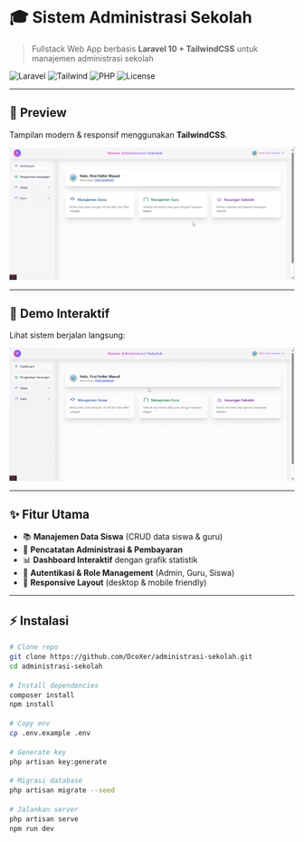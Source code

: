 # 🎓 Sistem Administrasi Sekolah  
> Fullstack Web App berbasis **Laravel 10 + TailwindCSS** untuk manajemen administrasi sekolah  

![Laravel](https://img.shields.io/badge/Laravel-FF2D20?style=for-the-badge&logo=laravel&logoColor=white)
![Tailwind](https://img.shields.io/badge/TailwindCSS-38B2AC?style=for-the-badge&logo=tailwind-css&logoColor=white)
![PHP](https://img.shields.io/badge/PHP-777BB4?style=for-the-badge&logo=php&logoColor=white)
![License](https://img.shields.io/badge/License-MIT-green?style=for-the-badge)

---

## 📸 Preview
Tampilan modern & responsif menggunakan **TailwindCSS**.

![Screenshot](VID-20250818-WA0002.jpg)

---

## 🎥 Demo Interaktif
Lihat sistem berjalan langsung:  

![Demo](VID-20250818-WA0002_1(1).gif)  

---

## ✨ Fitur Utama
- 📚 **Manajemen Data Siswa** (CRUD data siswa & guru)  
- 🧾 **Pencatatan Administrasi & Pembayaran**  
- 📊 **Dashboard Interaktif** dengan grafik statistik  
- 🔐 **Autentikasi & Role Management** (Admin, Guru, Siswa)  
- 📱 **Responsive Layout** (desktop & mobile friendly)  

---

## ⚡ Instalasi

```bash
# Clone repo
git clone https://github.com/DcoXer/administrasi-sekolah.git
cd administrasi-sekolah

# Install dependencies
composer install
npm install

# Copy env
cp .env.example .env

# Generate key
php artisan key:generate

# Migrasi database
php artisan migrate --seed

# Jalankan server
php artisan serve
npm run dev